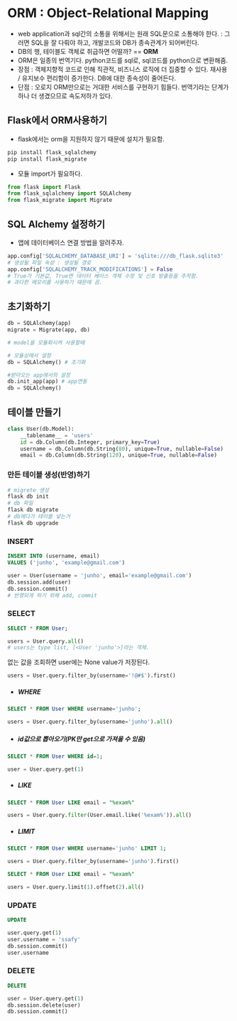 # ORM : Object-Relational Mapping

- web application과 sql간의 소통을 위해서는 원래 SQL문으로 소통해야 한다.
  : 그러면 SQL을 잘 다뤄야 하고, 개발코드와 DB가 종속관계가 되어버린다.
- DB의 행, 테이블도 객체로 취급하면 어떨까? == **ORM**
- ORM은 일종의 번역기다. python코드를 sql로, sql코드를 python으로 변환해줌.
- 장점 : 객체지향적 코드로 인해 직관적, 비즈니스 로직에 더 집중할 수 있다.
         재사용 / 유지보수 편리함이 증가한다.
         DB에 대한 종속성이 줄어든다.
- 단점 : 오로지 ORM만으로는 거대한 서비스를 구현하기 힘들다.
         번역기라는 단계가 하나 더 생겼으므로 속도저하가 있다.



## Flask에서 ORM사용하기

- flask에서는 orm을 지원하지 않기 때문에 설치가 필요함.

~~~bash
pip install flask_sqlalchemy
pip install flask_migrate
~~~

- 모듈 import가 필요하다.

~~~python
from flask import Flask
from flask_sqlalchemy import SQLAlchemy
from flask_migrate import Migrate
~~~



## SQL Alchemy 설정하기

- 앱에 데이터베이스 연결 방법을 알려주자.

~~~python
app.config['SQLALCHEMY_DATABASE_URI'] = 'sqlite:///db_flask.sqlite3'
# 생성될 파일 속성 : 생성될 경로
app.config['SQLALCHEMY_TRACK_MODIFICATIONS'] = False
# True가 기본값, True면 데이터 베이스 객체 수정 및 신호 방출등을 추적함.
# 과다한 메모리를 사용하기 때문에 끔.
~~~



## 초기화하기

~~~python
db = SQLAlchemy(app)
migrate = Migrate(app, db)

# model을 모듈화시켜 사용할때

# 모듈상에서 설정
db = SQLAlchemy() # 초기화

#받아오는 app에서의 설정
db.init_app(app) # app연동
db = SQLAlchemy()
~~~



## 테이블 만들기

~~~python
class User(db.Model):
    __tablename__ = 'users'
    id = db.Column(db.Integer, primary_key=True)
    username = db.Column(db.String(80), unique=True, nullable=False)
    email = db.Column(db.String(120), unique=True, nullable=False)
~~~



### 만든 테이블 생성(반영)하기

~~~bash
# migrete 생성
flask db init
# db 파일
flask db migrate
# db에다가 테이블 넣는거
flask db upgrade
~~~



### INSERT

~~~sql
INSERT INTO (username, email)
VALUES ('junho', 'example@gmail.com')
~~~

~~~python
user = User(username = 'junho', email='example@gmail.com')
db.session.add(user)
db.session.commit()
# 반영되게 하기 위해 add, commit
~~~



### SELECT


~~~sql
SELECT * FROM User;
~~~

~~~python
users = User.query.all()
# users는 type list, [<User 'junho'>]라는 객체.
~~~

 없는 값을 조회하면 user에는 None value가 저장된다.
~~~python
users = User.query.filter_by(username='!@#$').first()
~~~

- ##### WHERE

~~~sql
SELECT * FROM User WHERE username='junho';
~~~

~~~python
users = User.query.filter_by(username='junho').all()
~~~

- ##### id값으로 뽑아오기(PK만 get으로 가져올 수 있음)


~~~sql
SELECT * FROM User WHERE id=1;
~~~

~~~python
user = User.query.get(1)
~~~

- ##### LIKE

~~~sql
SELECT * FROM User LIKE email = "%exam%"
~~~

~~~python
users = User.query.filter(User.email.like('%exam%')).all()
~~~

- ##### LIMIT

~~~sql
SELECT * FROM User WHERE username='junho' LIMIT 1;
~~~

~~~python
users = User.query.filter_by(username='junho').first()
~~~


~~~sql
SELECT * FROM User LIKE email = "%exam%"
~~~

~~~python
users = User.query.limit(1).offset(2).all()
~~~



### UPDATE

```sql
UPDATE
```

```python
user.query.get(1)
user.username = 'ssafy'
db.session.commit()
user.username
```



### DELETE

```sql
DELETE
```

```python
user = User.query.get(1)
db.session.delete(user)
db.session.commit()
```
